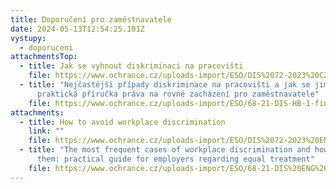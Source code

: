 ```yaml
---
title: Doporučení pro zaměstnavatele
date: 2024-05-13T12:54:25.101Z
vystupy:
  - doporuceni
attachmentsTop:
  - title: Jak se vyhnout diskriminaci na pracovišti
    file: https://www.ochrance.cz/uploads-import/ESO/DIS%2072-2023%20CZ.pdf
  - title: "Nejčastější případy diskriminace na pracovišti a jak se jim vyhnout:
      praktická příručka práva na rovné zacházení pro zaměstnavatele"
    file: https://www.ochrance.cz/uploads-import/ESO/68-21-DIS-HB-1-final.pdf
attachments:
  - title: How to avoid workplace discrimination
    link: ""
    file: https://www.ochrance.cz/uploads-import/ESO/DIS%2072-2023%20ENG%20-%20kopie.pdf
  - title: "The most frequent cases of workplace discrimination and how to avoid
      them: practical guide for employers regarding equal treatment"
    file: https://www.ochrance.cz/uploads-import/ESO/68-21-DIS%20ENG%20-%20kopie.pdf
---
```

